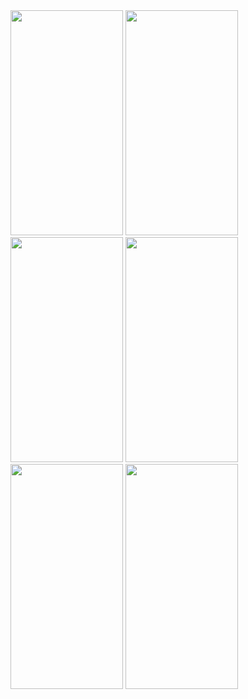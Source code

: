 <div>
<img src="../Screenshoots/dark/home_see_all_dark_english.png" width="180" height="360" float:left>
<img src="../Screenshoots/dark/home_see_all_2_dark_english.png" width="180" height="360" float:left>

<img src="../Screenshoots/dark/explore_2_dark.png" width="180" height="360" float:left>

<img src="../Screenshoots/dark/list_dark.png" width="180" height="360" float:left>
<img src="../Screenshoots/dark/list_2_dark.png" width="180" height="360" float:left>

<img src="../Screenshoots/dark/setting_dark_english.png" width="180" height="360" float:left>

</div>
